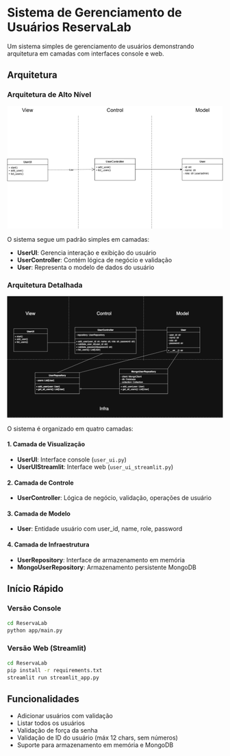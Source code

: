 # Sistema de Gerenciamento de Usuários ReservaLab

Um sistema simples de gerenciamento de usuários demonstrando arquitetura em camadas com interfaces console e web.

## Arquitetura

### Arquitetura de Alto Nível
![Arquitetura de Alto Nível](diagram_lab01.png)

O sistema segue um padrão simples em camadas:
- **UserUI**: Gerencia interação e exibição do usuário
- **UserController**: Contém lógica de negócio e validação
- **User**: Representa o modelo de dados do usuário

### Arquitetura Detalhada
![Arquitetura Detalhada](diagram_lab02.png)

O sistema é organizado em quatro camadas:

#### 1. Camada de Visualização
- **UserUI**: Interface console (`user_ui.py`)
- **UserUIStreamlit**: Interface web (`user_ui_streamlit.py`)

#### 2. Camada de Controle
- **UserController**: Lógica de negócio, validação, operações de usuário

#### 3. Camada de Modelo
- **User**: Entidade usuário com user_id, name, role, password

#### 4. Camada de Infraestrutura
- **UserRepository**: Interface de armazenamento em memória
- **MongoUserRepository**: Armazenamento persistente MongoDB

## Início Rápido

### Versão Console
```bash
cd ReservaLab
python app/main.py
```

### Versão Web (Streamlit)
```bash
cd ReservaLab
pip install -r requirements.txt
streamlit run streamlit_app.py
```

## Funcionalidades
- Adicionar usuários com validação
- Listar todos os usuários
- Validação de força da senha
- Validação de ID do usuário (máx 12 chars, sem números)
- Suporte para armazenamento em memória e MongoDB
